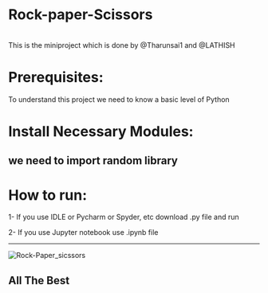 # Rock-paper-Scissors
<br>
This is the miniproject which is done by @Tharunsai1 and @LATHISH

# Prerequisites:
To understand this project we need to know a basic level of Python



# Install Necessary Modules:
we need to import random library
---
# How to run:
<p>1- If you use IDLE or Pycharm or Spyder, etc download .py file and run</p>
<p>2- If you use Jupyter notebook use .ipynb file</p>

---
<img src="https://miro.medium.com/max/800/1*8du96SQUQ0NlWmWvVu20Zw.png" alt="Rock-Paper_sicssors">

## All The Best

